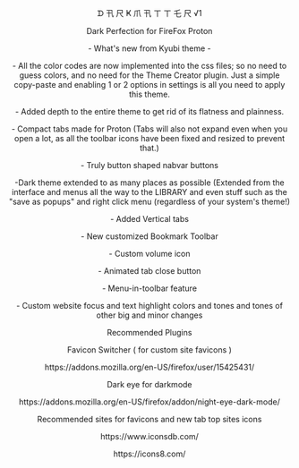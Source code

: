 <p align="center">ᗪ 卂 尺 Ҝ  爪 卂 ㄒ ㄒ 乇 尺 √1</p>
<p align="center">Dark Perfection for FireFox Proton</p>
<p align="center">- What's new from Kyubi theme -</p>
<p align="center">- All the color codes are now implemented into the css files; so no need to guess colors, and no need for the Theme Creator plugin. Just a simple copy-paste and enabling 1 or 2 options in settings is all you need to apply this theme.</p>
<p align="center">- Added depth to the entire theme to get rid of its flatness and plainness.</p>
<p align="center">- Compact tabs made for Proton (Tabs will also not expand even when you open a lot, as all the toolbar icons have been fixed and resized to prevent that.)
<p align="center">- Truly button shaped nabvar buttons</p>
<p align="center">-Dark theme extended to as many places as possible (Extended from the interface and menus all the way to the LIBRARY and even stuff such as the "save as popups" and right click menu (regardless of your system's theme!)</p>
<p align="center">- Added Vertical tabs</p>
<p align="center">- New customized Bookmark Toolbar</p>
<p align="center">- Custom volume icon</p>
<p align="center">- Animated tab close button</p>
<p align="center">- Menu-in-toolbar feature</p>
<p align="center">- Custom website focus and text highlight colors
and tones and tones of other big and minor changes</p>

<p align="center">Recommended Plugins</p>

<p align="center">Favicon Switcher ( for custom site favicons )</p>
<p align="center">https://addons.mozilla.org/en-US/firefox/user/15425431/</p>

<p align="center">Dark eye for darkmode</p>
<p align="center">https://addons.mozilla.org/en-US/firefox/addon/night-eye-dark-mode/</p>

<p align="center">Recommended sites for favicons and new tab top sites icons</p>
<p align="center">https://www.iconsdb.com/</p>
<p align="center">https://icons8.com/</p>

